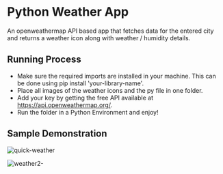 # Python Weather App


An openweathermap API based app that fetches data for the entered city and returns a weather icon along with weather / humidity details. 

## Running Process

- Make sure the required imports are installed in your machine.  This can be done using pip install 'your-library-name'.
- Place all images of the weather icons and the py file in one folder.
- Add your key by getting the free API available at https://api.openweathermap.org/.
- Run the folder in a Python Environment and enjoy!

## Sample Demonstration

![quick-weather](https://user-images.githubusercontent.com/82564549/213549360-d9d59f72-4916-4693-bc50-70a00097f13f.png)

![weather2-](https://user-images.githubusercontent.com/82564549/213549365-4aa3aad6-b762-4b44-99ea-037bedddd613.png)

